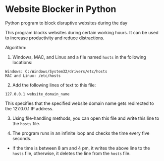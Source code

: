 # Website Blocker in Python

Python program to block disruptive websites during the day

This program blocks websites during certain working hours.
It can be used to increase productivity and reduce distractions.

Algorithm:

1. Windows, MAC, and Linux and a file named `hosts` in the following locations:

```
Windows: C:/Windows/System32/drivers/etc/hosts
MAC and Linux: /etc/hosts
```

2. Add the following lines of text to this file:

```
127.0.0.1 website_domain_name
```

This specifies that the specified website domain name gets redirected to the 127.0.0.1 IP address.

3. Using file-handling methods, you can open this file and write this line to the `hosts` file.

4. The program runs in an infinite loop and checks the time every five seconds.

- If the time is between 8 am and 4 pm, it writes the above line to the `hosts` file, otherwise, it deletes the line from the `hosts` file.


